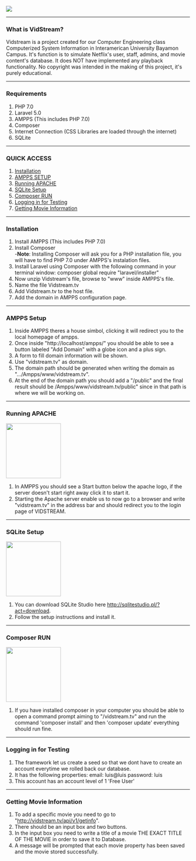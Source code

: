 
<a href="https://github.com/DavidMirandaPR/VidStream"><img src="https://s11.postimg.org/xi3lbtylf/vidstream.png" style="max-width:100%;"></a>
***
### What is VidStream?

Vidstream is a project created for our Computer Engineering class Computerized System Information in Interamerican University Bayamon Campus. It's function is to simulate Netflix's user, staff, admins, and movie content's database. It does NOT have implemented any playback functionality. No copyright was intended in the making of this project, it's purely educational.

***
### Requirements

1. PHP 7.0
2. Laravel 5.0
3. AMPPS (This includes PHP 7.0)
4. Composer
5. Internet Connection (CSS Libraries are loaded through the internet)
6. SQLite

***
### QUICK ACCESS

1. [Installation](https://github.com/DavidMirandaPR/VidStream#installation)
2. [AMPPS SETUP](https://github.com/DavidMirandaPR/VidStream#ampps-setup)
3. [Running APACHE](https://github.com/DavidMirandaPR/VidStream#running-apache)
4. [SQLite Setup](https://github.com/DavidMirandaPR/VidStream#sqlite-setup)
5. [Composer RUN](https://github.com/DavidMirandaPR/VidStream#composer-run)
6. [Logging in for Testing](https://github.com/DavidMirandaPR/VidStream#logging-in-for-testing)
7. [Getting Movie Information](https://github.com/DavidMirandaPR/VidStream#getting-movie-information)

***
### Installation

1. Install AMPPS (This includes PHP 7.0)
2. Install Composer   
	-**Note**: Installing Composer will ask you for a PHP installation file, you will have to find PHP 7.0 under AMPPS's instalation files.
3. Install Laravel using Composer with the following command in your terminal window: composer global require "laravel/installer"
4. Now unzip Vidstream's file, browse to "www" inside AMPPS's file.
5. Name the file Vidstream.tv
6. Add Vidstream.tv to the host file.
7. Add the domain in AMPPS configuration page.

***
### AMPPS Setup

1. Inside AMPPS theres a house simbol, clicking it will redirect you to the local homepage of ampps.
2. Once inside "http://localhost/ampps/" you should be able to see a button labeled "Add Domain" with a globe icon and a plus sign.
3. A form to fill domain information will be shown.
4. Use "vidstream.tv" as domain.
5. The domain path should be generated when writing the domain as ".../Ampps/www/vidstream.tv".
6. At the end of the domain path you should add a "/public" and the final result should be /Ampps/www/vidstream.tv/public" since in that path is where we will be working on.

***
### Running APACHE
<div><a href="http://ampps.com/download"><img  width="150" src="http://blog.names.co.uk/wp-content/uploads/2014/01/Apache.png" style="max-width:100%;"></a></div>

1. In AMPPS you should see a Start button below the apache logo, if the server doesn't start right away click it to start it.
2. Starting the Apache server enable us to now go to a browser and write "vidstream.tv" in the address bar and should redirect you to the login page of VIDSTREAM.

***
### SQLite Setup
<div><a href="http://sqlitestudio.pl/?act=download"><img  width="150" src="https://iworkautomation.com/numbers/gfx/sqlite-logo.png" style="max-width:100%;"></a></div>

1. You can download SQLite Studio here http://sqlitestudio.pl/?act=download.
2. Follow the setup instructions and install it.

***
### Composer RUN
<div><a href="https://getcomposer.org/"><img  width="150" src="https://getcomposer.org/img/logo-composer-transparent.png" style="max-width:100%;"></a></div>

1. If you have installed composer in your computer you should be able to open a command prompt aiming to "/vidstream.tv" and run the command 'composer install' and then 'composer update' everything should run fine.

***
### Logging in for Testing

1. The framework let us create a seed so that we dont have to create an account everytime we rolled back our database.
2. It has the following properties:
	email: luis@luis
    password: luis
3. This account has an account level of 1 'Free User'

***
### Getting Movie Information
1. To add a specific movie you need to go to "http://vidstream.tv/api/v1/getinfo".
2. There should be an input box and two buttons.
3. In the input box you need to write a title of a movie THE EXACT TITLE OF THE MOVIE in order to save it to Database.
4. A message will be prompted that each movie property has been saved and the movie stored successfully.
